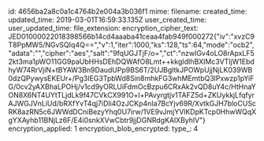 id: 4656ba2a8c0a1c4764b2e004a3b036f1
mime: 
filename: 
created_time: 
updated_time: 2019-03-01T16:59:33.135Z
user_created_time: 
user_updated_time: 
file_extension: 
encryption_cipher_text: JED01000022018398566b14cd4aaaba41ceaa4fab949f000272{"iv":"xvzC9T8PpMW5/NGvSQIq4Q==","v":1,"iter":1000,"ks":128,"ts":64,"mode":"ocb2","adata":"","cipher":"aes","salt":"9fqUGJTjF/o=","ct":"nzwIGv4oLO8rApxLF52kt3ma1pWO11GG9paUbHHsDEhDQWAfO8Lmt++kkgIdIhBXlMc3VTljW1EbdhyW74RrVjiN+tBYAW3Bn9DaudUPp9BS6T/2UJBgltkJPOWpUjjNjLK039WB0dzQPywysEKEUr+/Pg3IEG3TpbWd8Sin8mhkFG3whMEmtbQ3lPxwzp1pYiFG/0cv2yAXBhaLPOHj/v1cd9yORLUiFdmOcBzpu6CRxAk2vQD8uY4c/HtHnaYON8X6NT4UYtTLjdLk9f47CVkCX991O+l+PAvyrgtjv1TAFZ5d+ZKUykkjLfqfyrAJWGJVnLiUd/bRXfYvT4qj7iDli4OzJCKp4nIa7BcYjv69R/XvtkGJH7bloCUScRK8azRN5c6JWWdDCniBezyYhq0U7irw/1VE9vJmjYVlKDpKTcp0HhwWQqXgYXAyhb11BNjLz6F/E4i0snkXVwCbtr9jjDGNRdgKAlXByhlV"}
encryption_applied: 1
encryption_blob_encrypted: 
type_: 4